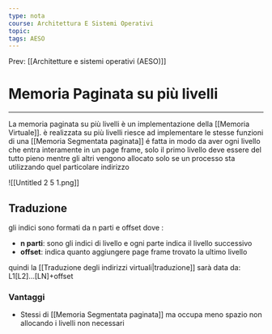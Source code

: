 ```yaml
---
type: nota
course: Architettura E Sistemi Operativi
topic: 
tags: AESO
---
```


Prev: [[Architetture e sistemi operativi (AESO)]]

# Memoria Paginata su più livelli
---
La memoria paginata su più livelli è un implementazione della [[Memoria Virtuale]]. è realizzata su più livelli riesce ad implementare le stesse funzioni di una [[Memoria Segmentata paginata]] é fatta in modo da aver ogni livello che entra interamente in un page frame, solo il primo livello deve essere del tutto pieno mentre gli altri vengono allocato solo se un processo sta utilizzando quel particolare indirizzo

![[Untitled 2 5 1.png]]

## Traduzione

gli indici sono formati da n parti e offset dove :

- **n parti**: sono gli indici di livello e ogni parte indica il livello successivo
- **offset**: indica quanto aggiungere page frame trovato la ultimo livello

quindi la [[Traduzione degli indirizzi virtuali|traduzione]] sarà data da: L1\[L2\]…\[LN\]+offset

### Vantaggi

- Stessi di [[Memoria Segmentata paginata]] ma occupa meno spazio non allocando i livelli non necessari
